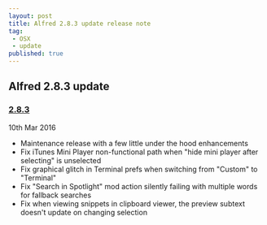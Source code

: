 ```yaml
---
layout: post
title: Alfred 2.8.3 update release note
tag:
 - OSX
 - update
published: true
---
```

## Alfred 2.8.3 update

### [2.8.3](https://www.alfredapp.com/changelog/#2.8.3)
10th Mar 2016
- Maintenance release with a few little under the hood enhancements
- Fix iTunes Mini Player non-functional path when "hide mini player after selecting" is unselected
 - Fix graphical glitch in Terminal prefs when switching from "Custom" to "Terminal"
 - Fix "Search in Spotlight" mod action silently failing with multiple words for fallback searches
 - Fix when viewing snippets in clipboard viewer, the preview subtext doesn't update on changing selection